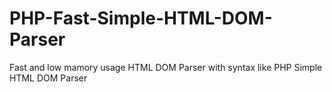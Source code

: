 # PHP-Fast-Simple-HTML-DOM-Parser
Fast and low mamory usage HTML DOM Parser with syntax like PHP Simple HTML DOM Parser
